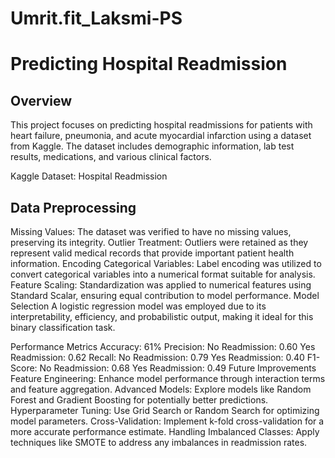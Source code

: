 # Umrit.fit_Laksmi-PS
# Predicting Hospital Readmission
## Overview

This project focuses on predicting hospital readmissions for patients with heart failure, pneumonia, and acute myocardial infarction using a dataset from Kaggle. The dataset includes demographic information, lab test results, medications, and various clinical factors.

Kaggle Dataset: Hospital Readmission

## Data Preprocessing

Missing Values: The dataset was verified to have no missing values, preserving its integrity.
Outlier Treatment: Outliers were retained as they represent valid medical records that provide important patient health information.
Encoding Categorical Variables: Label encoding was utilized to convert categorical variables into a numerical format suitable for analysis.
Feature Scaling: Standardization was applied to numerical features using Standard Scalar, ensuring equal contribution to model performance.
Model Selection
A logistic regression model was employed due to its interpretability, efficiency, and probabilistic output, making it ideal for this binary classification task.

Performance Metrics
Accuracy: 61%
Precision:
No Readmission: 0.60
Yes Readmission: 0.62
Recall:
No Readmission: 0.79
Yes Readmission: 0.40
F1-Score:
No Readmission: 0.68
Yes Readmission: 0.49
Future Improvements
Feature Engineering: Enhance model performance through interaction terms and feature aggregation.
Advanced Models: Explore models like Random Forest and Gradient Boosting for potentially better predictions.
Hyperparameter Tuning: Use Grid Search or Random Search for optimizing model parameters.
Cross-Validation: Implement k-fold cross-validation for a more accurate performance estimate.
Handling Imbalanced Classes: Apply techniques like SMOTE to address any imbalances in readmission rates.
